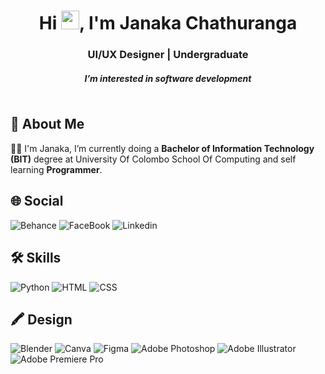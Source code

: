 

<h1 align="center">Hi <img src="https://media.giphy.com/media/hvRJCLFzcasrR4ia7z/giphy.gif" width="29px" height="30px" />, I'm Janaka Chathuranga </h1>
<h3 align="center">UI/UX Designer | Undergraduate </h3>
<h5 align="center"> I’m interested in software development </h5>

<a href="https://github.com/mwjchathuranga"><img src="https://komarev.com/ghpvc/?username=mwjchathuranga&style=flat-square&color=red" alt=""/></a>

## 🚀 About Me
🙋‍♂️ I'm Janaka, I’m currently doing a **Bachelor of Information Technology (BIT)** degree at University Of Colombo School Of Computing and self learning **Programmer**.

## 🌐 Social

![Behance](https://img.shields.io/badge/-Behance-blue?style=for-the-badge&logo=behance&logoColor=white)
![FaceBook](https://img.shields.io/badge/Facebook-1877F2?style=for-the-badge&logo=facebook&logoColor=white)
![Linkedin](https://img.shields.io/badge/LinkedIn-0077B5?style=for-the-badge&logo=linkedin&logoColor=white)

## 🛠️ Skills

![Python](https://img.shields.io/badge/Python-3776AB?style=for-the-badge&logo=python&logoColor=white)
![HTML](https://img.shields.io/badge/HTML-239120?style=for-the-badge&logo=html5&logoColor=white)
![CSS](https://img.shields.io/badge/CSS-239120?&style=for-the-badge&logo=css3&logoColor=white)

## 🖍 Design

![Blender](https://img.shields.io/badge/blender-%23F5792A.svg?style=for-the-badge&logo=blender&logoColor=white)
![Canva](https://img.shields.io/badge/Canva-%2300C4CC.svg?&style=for-the-badge&logo=Canva&logoColor=white)
![Figma](https://img.shields.io/badge/Figma-F24E1E?style=for-the-badge&logo=figma&logoColor=white)
![Adobe Photoshop](https://img.shields.io/badge/Adobe%20Photoshop-31A8FF?style=for-the-badge&logo=Adobe%20Photoshop&logoColor=black)
![Adobe Illustrator](https://img.shields.io/badge/Adobe%20Illustrator-FF9A00?style=for-the-badge&logo=adobe%20illustrator&logoColor=white)
![Adobe Premiere Pro](https://img.shields.io/badge/Adobe%20Premiere%20Pro-9999FF?style=for-the-badge&logo=Adobe%20Premiere%20Pro&logoColor=white)
